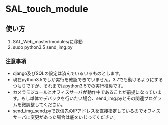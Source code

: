 <h1>SAL_touch_module</h1>

## 使い方
1. SAL_Web_master/modules/に移動
2. sudo python3.5 send_img.py


### 注意事項
- django及びSQLの設定は済んでいるいるものとします。
- 現在python3.5でしか実行を確認できていません。3.7でも動けるようにするつもりですが、それまではpython3.5での実行推奨です。
- カメラモジュールとオフィスサーバが動作中であることが前提になっています。もし単体でデバックを行いたい場合、send_img.pyとその関連プログラムを微調整してください。
- send_img_send.pyで送信先のIPアドレスを直接指定しているのでオフィスサーバに変更があった場合は底をいじってください。
